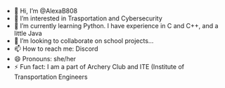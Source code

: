 - 👋 Hi, I’m @AlexaB808
- 👀 I’m interested in Trasportation and Cybersecurity
- 🌱 I’m currently learning Python. I have experience in C and C++, and a little Java
- 💞️ I’m looking to collaborate on school projects...
- 📫 How to reach me: Discord
- 😄 Pronouns: she/her
- ⚡ Fun fact: I am a part of Archery Club and ITE (Institute of Transportation Engineers

<!---
AlexaB808/AlexaB808 is a ✨ special ✨ repository because its `README.md` (this file) appears on your GitHub profile.
You can click the Preview link to take a look at your changes.
--->
